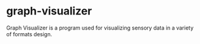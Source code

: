 # graph-visualizer
Graph Visualizer is a program used for visualizing sensory data in a variety of formats design.
